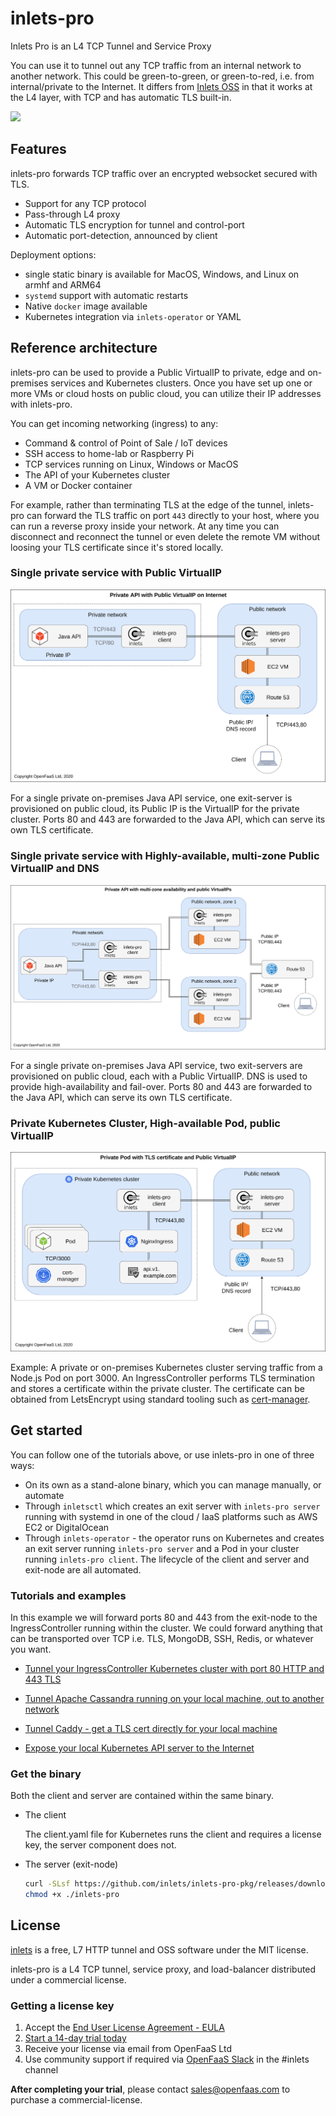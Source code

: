 # inlets-pro

Inlets Pro is an L4 TCP Tunnel and Service Proxy

You can use it to tunnel out any TCP traffic from an internal network to another network. This could be green-to-green, or green-to-red, i.e. from internal/private to the Internet. It differs from [Inlets OSS](https://inlets.dev/) in that it works at the L4 layer, with TCP and has automatic TLS built-in.

<img src="https://raw.githubusercontent.com/inlets/media/master/assets/inlets-monochrome.png" width="100px">

## Features

inlets-pro forwards TCP traffic over an encrypted websocket secured with TLS.

* Support for any TCP protocol
* Pass-through L4 proxy
* Automatic TLS encryption for tunnel and control-port
* Automatic port-detection, announced by client

Deployment options:

* single static binary is available for MacOS, Windows, and Linux on armhf and ARM64
* `systemd` support with automatic restarts
* Native `docker` image available
* Kubernetes integration via `inlets-operator` or YAML

## Reference architecture

inlets-pro can be used to provide a Public VirtualIP to private, edge and on-premises services and Kubernetes clusters. Once you have set up one or more VMs or cloud hosts on public cloud, you can utilize their IP addresses with inlets-pro.

You can get incoming networking (ingress) to any:

* Command & control of Point of Sale / IoT devices
* SSH access to home-lab or Raspberry Pi
* TCP services running on Linux, Windows or MacOS
* The API of your Kubernetes cluster
* A VM or Docker container

For example, rather than terminating TLS at the edge of the tunnel, inlets-pro can forward the TLS traffic on port `443` directly to your host, where you can run a reverse proxy inside your network. At any time you can disconnect and reconnect the tunnel or even delete the remote VM without loosing your TLS certificate since it's stored locally.

### Single private service with Public VirtualIP

![Diagram](docs/images/inlets-pro-vip.png)

For a single private on-premises Java API service, one exit-server is provisioned on public cloud, its Public IP is the VirtualIP for the private cluster. Ports 80 and 443 are forwarded to the Java API, which can serve its own TLS certificate.

### Single private service with Highly-available, multi-zone Public VirtualIP and DNS

![Diagram](docs/images/inlets-pro-vip-ha.png)

For a single private on-premises Java API service, two exit-servers are provisioned on public cloud, each with a Public VirtualIP. DNS is used to provide high-availability and fail-over. Ports 80 and 443 are forwarded to the Java API, which can serve its own TLS certificate.

### Private Kubernetes Cluster, High-available Pod, public VirtualIP

![Diagram](docs/images/inlets-pro-vip-k8s.png)

Example: A private or on-premises Kubernetes cluster serving traffic from a Node.js Pod on port 3000. An IngressController performs TLS termination and stores a certificate within the private cluster. The certificate can be obtained from LetsEncrypt using standard tooling such as [cert-manager](https://cert-manager.io/docs/).

## Get started

You can follow one of the tutorials above, or use inlets-pro in one of three ways:

* On its own as a stand-alone binary, which you can manage manually, or automate
* Through `inletsctl` which creates an exit server with `inlets-pro server` running with systemd in one of the cloud / IaaS platforms such as AWS EC2 or DigitalOcean
* Through `inlets-operator` - the operator runs on Kubernetes and creates an exit server running `inlets-pro server` and a Pod in your cluster running `inlets-pro client`. The lifecycle of the client and server and exit-node are all automated.

### Tutorials and examples

In this example we will forward ports 80 and 443 from the exit-node to the IngressController running within the cluster. We could forward anything that can be transported over TCP i.e. TLS, MongoDB, SSH, Redis, or whatever you want.

* [Tunnel your IngressController Kubernetes cluster with port 80 HTTP and 443 TLS](docs/ingress-tutorial.md)
* [Tunnel Apache Cassandra running on your local machine, out to another network](docs/cassandra-tutorial.md)
* [Tunnel Caddy - get a TLS cert directly for your local machine](docs/caddy-tutorial.md)

* [Expose your local Kubernetes API server to the Internet](https://gist.github.com/alexellis/368798641182f92721eab9007045cf89)

### Get the binary

Both the client and server are contained within the same binary.

* The client
    
    The client.yaml file for Kubernetes runs the client and requires a license key, the server component does not.

* The server (exit-node)

    ```sh
    curl -SLsf https://github.com/inlets/inlets-pro-pkg/releases/download/0.4.3/inlets-pro > inlets-pro
    chmod +x ./inlets-pro
    ```

## License

[inlets](https://inlets.dev) is a free, L7 HTTP tunnel and OSS software under the MIT license.

inlets-pro is a L4 TCP tunnel, service proxy, and load-balancer distributed under a commercial license.

### Getting a license key

1) Accept the [End User License Agreement - EULA](EULA.md)
2) [Start a 14-day trial today](https://docs.google.com/forms/d/e/1FAIpQLScfNQr1o_Ctu_6vbMoTJ0xwZKZ3Hszu9C-8GJGWw1Fnebzz-g/viewform?usp=sf_link)
2) Receive your license via email from OpenFaaS Ltd
3) Use community support if required via [OpenFaaS Slack](https://slack.openfaas.io/) in the #inlets channel

**After completing your trial**, please contact [sales@openfaas.com](mailto:sales@openfaas.com) to purchase a commercial-license.

